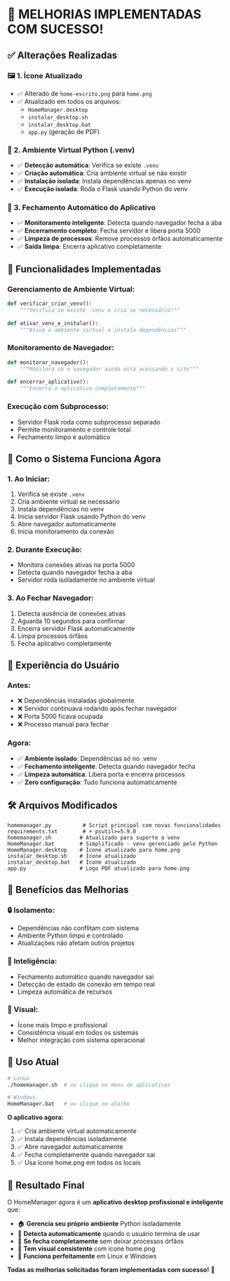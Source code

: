 # 🎉 MELHORIAS IMPLEMENTADAS COM SUCESSO!

## ✅ Alterações Realizadas

### 🖼️ **1. Ícone Atualizado**
- ✅ Alterado de `home-escrito.png` para `home.png`
- ✅ Atualizado em todos os arquivos:
  - `HomeManager.desktop`
  - `instalar_desktop.sh`
  - `instalar_desktop.bat`
  - `app.py` (geração de PDF)

### 🔧 **2. Ambiente Virtual Python (.venv)**
- ✅ **Detecção automática**: Verifica se existe `.venv`
- ✅ **Criação automática**: Cria ambiente virtual se não existir
- ✅ **Instalação isolada**: Instala dependências apenas no venv
- ✅ **Execução isolada**: Roda o Flask usando Python do venv

### 🚪 **3. Fechamento Automático do Aplicativo**
- ✅ **Monitoramento inteligente**: Detecta quando navegador fecha a aba
- ✅ **Encerramento completo**: Fecha servidor e libera porta 5000
- ✅ **Limpeza de processos**: Remove processos órfãos automaticamente
- ✅ **Saída limpa**: Encerra aplicativo completamente

## 🔧 **Funcionalidades Implementadas**

### **Gerenciamento de Ambiente Virtual:**
```python
def verificar_criar_venv():
    """Verifica se existe .venv e cria se necessário"""
    
def ativar_venv_e_instalar():
    """Ativa o ambiente virtual e instala dependências"""
```

### **Monitoramento de Navegador:**
```python
def monitorar_navegador():
    """Monitora se o navegador ainda está acessando o site"""
    
def encerrar_aplicativo():
    """Encerra o aplicativo completamente"""
```

### **Execução com Subprocesso:**
- Servidor Flask roda como subprocesso separado
- Permite monitoramento e controle total
- Fechamento limpo e automático

## 🚀 **Como o Sistema Funciona Agora**

### **1. Ao Iniciar:**
1. Verifica se existe `.venv`
2. Cria ambiente virtual se necessário
3. Instala dependências no venv
4. Inicia servidor Flask usando Python do venv
5. Abre navegador automaticamente
6. Inicia monitoramento da conexão

### **2. Durante Execução:**
- Monitora conexões ativas na porta 5000
- Detecta quando navegador fecha a aba
- Servidor roda isoladamente no ambiente virtual

### **3. Ao Fechar Navegador:**
1. Detecta ausência de conexões ativas
2. Aguarda 10 segundos para confirmar
3. Encerra servidor Flask automaticamente
4. Limpa processos órfãos
5. Fecha aplicativo completamente

## 📱 **Experiência do Usuário**

### **Antes:**
- ❌ Dependências instaladas globalmente
- ❌ Servidor continuava rodando após fechar navegador
- ❌ Porta 5000 ficava ocupada
- ❌ Processo manual para fechar

### **Agora:**
- ✅ **Ambiente isolado**: Dependências só no .venv
- ✅ **Fechamento inteligente**: Detecta quando navegador fecha
- ✅ **Limpeza automática**: Libera porta e encerra processos
- ✅ **Zero configuração**: Tudo funciona automaticamente

## 🛠️ **Arquivos Modificados**

```
homemanager.py          # Script principal com novas funcionalidades
requirements.txt        # + psutil>=5.9.0
homemanager.sh         # Atualizado para suporte a venv
HomeManager.bat        # Simplificado - venv gerenciado pelo Python
HomeManager.desktop    # Ícone atualizado para home.png
instalar_desktop.sh    # Ícone atualizado
instalar_desktop.bat   # Ícone atualizado
app.py                 # Logo PDF atualizado para home.png
```

## 🎯 **Benefícios das Melhorias**

### **🔒 Isolamento:**
- Dependências não conflitam com sistema
- Ambiente Python limpo e controlado
- Atualizações não afetam outros projetos

### **🧠 Inteligência:**
- Fechamento automático quando navegador sai
- Detecção de estado de conexão em tempo real
- Limpeza automática de recursos

### **🎨 Visual:**
- Ícone mais limpo e profissional
- Consistência visual em todos os sistemas
- Melhor integração com sistema operacional

## 🚀 **Uso Atual**

```bash
# Linux
./homemanager.sh  # ou clique no menu de aplicativos

# Windows  
HomeManager.bat   # ou clique no atalho
```

**O aplicativo agora:**
1. ✅ Cria ambiente virtual automaticamente
2. ✅ Instala dependências isoladamente  
3. ✅ Abre navegador automaticamente
4. ✅ Fecha completamente quando navegador sai
5. ✅ Usa ícone home.png em todos os locais

## 🎉 **Resultado Final**

O HomeManager agora é um **aplicativo desktop profissional e inteligente** que:

- 🏠 **Gerencia seu próprio ambiente** Python isoladamente
- 🧠 **Detecta automaticamente** quando o usuário termina de usar
- 🔧 **Se fecha completamente** sem deixar processos órfãos  
- 🎨 **Tem visual consistente** com ícone home.png
- 🚀 **Funciona perfeitamente** em Linux e Windows

**Todas as melhorias solicitadas foram implementadas com sucesso!** 🎯
